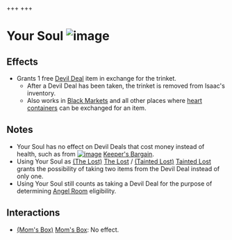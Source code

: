 +++
+++

 # Your Soul ![image](/image/Your_Soul.png) 

Effects
---------


* Grants 1 free [Devil Deal](/wiki/Devil_Room "Devil Room") item in exchange for the trinket.
	+ After a Devil Deal has been taken, the trinket is removed from Isaac's inventory.
	+ Also works in [Black Markets](/wiki/Black_Market "Black Market") and all other places where [heart containers](/wiki/Health#Red_Heart_Containers "Health") can be exchanged for an item.


Notes
-------


* Your Soul has no effect on Devil Deals that cost money instead of health, such as from [![image](/image/Keeper%27s_Bargain.png)](/wiki/Keeper%27s_Bargain "Keeper's Bargain") [Keeper's Bargain](/wiki/Keeper%27s_Bargain "Keeper's Bargain").
* Using Your Soul as  [(The Lost)](/wiki/The_Lost "The Lost") [The Lost](/wiki/The_Lost "The Lost") /  [(Tainted Lost)](/wiki/Tainted_Lost "Tainted Lost") [Tainted Lost](/wiki/Tainted_Lost "Tainted Lost") grants the possibility of taking two items from the Devil Deal instead of only one.
* Using Your Soul still counts as taking a Devil Deal for the purpose of determining [Angel Room](/wiki/Angel_Room "Angel Room") eligibility.


Interactions
--------------


* [(Mom's Box)](/wiki/Mom%27s_Box "Mom's Box") [Mom's Box](/wiki/Mom%27s_Box "Mom's Box"): No effect.



